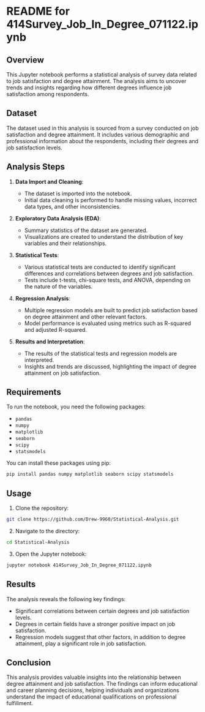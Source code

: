 # README for 414Survey_Job_In_Degree_071122.ipynb

## Overview

This Jupyter notebook performs a statistical analysis of survey data related to job satisfaction and degree attainment. The analysis aims to uncover trends and insights regarding how different degrees influence job satisfaction among respondents.

## Dataset

The dataset used in this analysis is sourced from a survey conducted on job satisfaction and degree attainment. It includes various demographic and professional information about the respondents, including their degrees and job satisfaction levels.

## Analysis Steps

1. **Data Import and Cleaning**:
    - The dataset is imported into the notebook.
    - Initial data cleaning is performed to handle missing values, incorrect data types, and other inconsistencies.

2. **Exploratory Data Analysis (EDA)**:
    - Summary statistics of the dataset are generated.
    - Visualizations are created to understand the distribution of key variables and their relationships.

3. **Statistical Tests**:
    - Various statistical tests are conducted to identify significant differences and correlations between degrees and job satisfaction.
    - Tests include t-tests, chi-square tests, and ANOVA, depending on the nature of the variables.

4. **Regression Analysis**:
    - Multiple regression models are built to predict job satisfaction based on degree attainment and other relevant factors.
    - Model performance is evaluated using metrics such as R-squared and adjusted R-squared.

5. **Results and Interpretation**:
    - The results of the statistical tests and regression models are interpreted.
    - Insights and trends are discussed, highlighting the impact of degree attainment on job satisfaction.

## Requirements

To run the notebook, you need the following packages:
- `pandas`
- `numpy`
- `matplotlib`
- `seaborn`
- `scipy`
- `statsmodels`

You can install these packages using pip:
```bash
pip install pandas numpy matplotlib seaborn scipy statsmodels
```

## Usage

1. Clone the repository:
```bash
git clone https://github.com/Drew-9960/Statistical-Analysis.git
```
2. Navigate to the directory:
```bash
cd Statistical-Analysis
```
3. Open the Jupyter notebook:
```bash
jupyter notebook 414Survey_Job_In_Degree_071122.ipynb
```

## Results

The analysis reveals the following key findings:
- Significant correlations between certain degrees and job satisfaction levels.
- Degrees in certain fields have a stronger positive impact on job satisfaction.
- Regression models suggest that other factors, in addition to degree attainment, play a significant role in job satisfaction.

## Conclusion

This analysis provides valuable insights into the relationship between degree attainment and job satisfaction. The findings can inform educational and career planning decisions, helping individuals and organizations understand the impact of educational qualifications on professional fulfillment.
